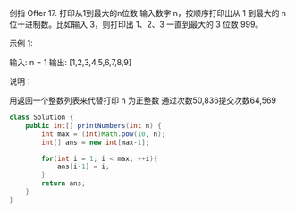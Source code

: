 剑指 Offer 17. 打印从1到最大的n位数
输入数字 n，按顺序打印出从 1 到最大的 n 位十进制数。比如输入 3，则打印出 1、2、3 一直到最大的 3 位数 999。

示例 1:

输入: n = 1
输出: [1,2,3,4,5,6,7,8,9]
 

说明：

用返回一个整数列表来代替打印
n 为正整数
通过次数50,836提交次数64,569

```java
class Solution {
    public int[] printNumbers(int n) {
        int max = (int)Math.pow(10, n);
        int[] ans = new int[max-1];

        for(int i = 1; i < max; ++i){
            ans[i-1] = i;
        }
        return ans;
    }
}
```